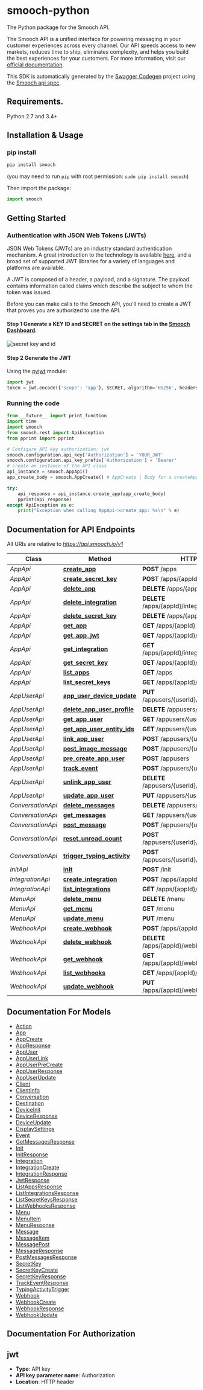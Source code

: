 # smooch-python

The Python package for the Smooch API.

The Smooch API is a unified interface for powering messaging in your customer experiences across every channel. Our API speeds access to new markets, reduces time to ship, eliminates complexity, and helps you build the best experiences for your customers. For more information, visit our [official documentation](https://docs.smooch.io).

This SDK is automatically generated by the [Swagger Codegen](https://github.com/swagger-api/swagger-codegen) project using the [Smooch api spec](https://github.com/smooch/api-spec).

## Requirements.

Python 2.7 and 3.4+

## Installation & Usage
### pip install

```sh
pip install smooch
```
(you may need to run `pip` with root permission: `sudo pip install smooch`)

Then import the package:
```python
import smooch
```

## Getting Started

### Authentication with JSON Web Tokens (JWTs)

JSON Web Tokens (JWTs) are an industry standard authentication mechanism. A great introduction to the technology is available [here](https://jwt.io/introduction/), and a broad set of supported JWT libraries for a variety of languages and platforms are available.

A JWT is composed of a header, a payload, and a signature. The payload contains information called claims which describe the subject to whom the token was issued.

Before you can make calls to the Smooch API, you'll need to create a JWT that proves you are authorized to use the API.

#### **Step 1** Generate a KEY ID and SECRET on the settings tab in the [Smooch Dashboard](https://app.smooch.io/).

![secret key and id](https://docs.smooch.io/images/secret_keys.png)

 #### **Step 2** Generate the JWT

Using the [pyjwt](https://github.com/jpadilla/pyjwt/) module:

```python
import jwt
token = jwt.encode({'scope': 'app'}, SECRET, algorithm='HS256', headers={'kid': KEY_ID})
```

### Running the code

```python
from __future__ import print_function
import time
import smooch
from smooch.rest import ApiException
from pprint import pprint

# Configure API key authorization: jwt
smooch.configuration.api_key['Authorization'] = 'YOUR_JWT'
smooch.configuration.api_key_prefix['Authorization'] = 'Bearer'
# create an instance of the API class
api_instance = smooch.AppApi()
app_create_body = smooch.AppCreate() # AppCreate | Body for a createApp request.

try:
    api_response = api_instance.create_app(app_create_body)
    pprint(api_response)
except ApiException as e:
    print("Exception when calling AppApi->create_app: %s\n" % e)

```

## Documentation for API Endpoints

All URIs are relative to *https://api.smooch.io/v1*

Class | Method | HTTP request | Description
------------ | ------------- | ------------- | -------------
*AppApi* | [**create_app**](docs/AppApi.md#create_app) | **POST** /apps | 
*AppApi* | [**create_secret_key**](docs/AppApi.md#create_secret_key) | **POST** /apps/{appId}/keys | 
*AppApi* | [**delete_app**](docs/AppApi.md#delete_app) | **DELETE** /apps/{appId} | 
*AppApi* | [**delete_integration**](docs/AppApi.md#delete_integration) | **DELETE** /apps/{appId}/integrations/{integrationId} | 
*AppApi* | [**delete_secret_key**](docs/AppApi.md#delete_secret_key) | **DELETE** /apps/{appId}/keys/{keyId} | 
*AppApi* | [**get_app**](docs/AppApi.md#get_app) | **GET** /apps/{appId} | 
*AppApi* | [**get_app_jwt**](docs/AppApi.md#get_app_jwt) | **GET** /apps/{appId}/keys/{keyId}/jwt | 
*AppApi* | [**get_integration**](docs/AppApi.md#get_integration) | **GET** /apps/{appId}/integrations/{integrationId} | 
*AppApi* | [**get_secret_key**](docs/AppApi.md#get_secret_key) | **GET** /apps/{appId}/keys/{keyId} | 
*AppApi* | [**list_apps**](docs/AppApi.md#list_apps) | **GET** /apps | 
*AppApi* | [**list_secret_keys**](docs/AppApi.md#list_secret_keys) | **GET** /apps/{appId}/keys | 
*AppUserApi* | [**app_user_device_update**](docs/AppUserApi.md#app_user_device_update) | **PUT** /appusers/{userId}/devices/{deviceId} | 
*AppUserApi* | [**delete_app_user_profile**](docs/AppUserApi.md#delete_app_user_profile) | **DELETE** /appusers/{userId}/profile | 
*AppUserApi* | [**get_app_user**](docs/AppUserApi.md#get_app_user) | **GET** /appusers/{userId} | 
*AppUserApi* | [**get_app_user_entity_ids**](docs/AppUserApi.md#get_app_user_entity_ids) | **GET** /appusers/{userId}/channels | 
*AppUserApi* | [**link_app_user**](docs/AppUserApi.md#link_app_user) | **POST** /appusers/{userId}/channels | 
*AppUserApi* | [**post_image_message**](docs/AppUserApi.md#post_image_message) | **POST** /appusers/{userId}/images | 
*AppUserApi* | [**pre_create_app_user**](docs/AppUserApi.md#pre_create_app_user) | **POST** /appusers | 
*AppUserApi* | [**track_event**](docs/AppUserApi.md#track_event) | **POST** /appusers/{userId}/events | 
*AppUserApi* | [**unlink_app_user**](docs/AppUserApi.md#unlink_app_user) | **DELETE** /appusers/{userId}/channels/{channel} | 
*AppUserApi* | [**update_app_user**](docs/AppUserApi.md#update_app_user) | **PUT** /appusers/{userId} | 
*ConversationApi* | [**delete_messages**](docs/ConversationApi.md#delete_messages) | **DELETE** /appusers/{userId}/messages | 
*ConversationApi* | [**get_messages**](docs/ConversationApi.md#get_messages) | **GET** /appusers/{userId}/messages | 
*ConversationApi* | [**post_message**](docs/ConversationApi.md#post_message) | **POST** /appusers/{userId}/messages | 
*ConversationApi* | [**reset_unread_count**](docs/ConversationApi.md#reset_unread_count) | **POST** /appusers/{userId}/conversation/read | 
*ConversationApi* | [**trigger_typing_activity**](docs/ConversationApi.md#trigger_typing_activity) | **POST** /appusers/{userId}/conversation/activity | 
*InitApi* | [**init**](docs/InitApi.md#init) | **POST** /init | 
*IntegrationApi* | [**create_integration**](docs/IntegrationApi.md#create_integration) | **POST** /apps/{appId}/integrations | 
*IntegrationApi* | [**list_integrations**](docs/IntegrationApi.md#list_integrations) | **GET** /apps/{appId}/integrations | 
*MenuApi* | [**delete_menu**](docs/MenuApi.md#delete_menu) | **DELETE** /menu | 
*MenuApi* | [**get_menu**](docs/MenuApi.md#get_menu) | **GET** /menu | 
*MenuApi* | [**update_menu**](docs/MenuApi.md#update_menu) | **PUT** /menu | 
*WebhookApi* | [**create_webhook**](docs/WebhookApi.md#create_webhook) | **POST** /apps/{appId}/webhooks | 
*WebhookApi* | [**delete_webhook**](docs/WebhookApi.md#delete_webhook) | **DELETE** /apps/{appId}/webhooks/{webhookId} | 
*WebhookApi* | [**get_webhook**](docs/WebhookApi.md#get_webhook) | **GET** /apps/{appId}/webhooks/{webhookId} | 
*WebhookApi* | [**list_webhooks**](docs/WebhookApi.md#list_webhooks) | **GET** /apps/{appId}/webhooks | 
*WebhookApi* | [**update_webhook**](docs/WebhookApi.md#update_webhook) | **PUT** /apps/{appId}/webhooks/{webhookId} | 


## Documentation For Models

 - [Action](docs/Action.md)
 - [App](docs/App.md)
 - [AppCreate](docs/AppCreate.md)
 - [AppResponse](docs/AppResponse.md)
 - [AppUser](docs/AppUser.md)
 - [AppUserLink](docs/AppUserLink.md)
 - [AppUserPreCreate](docs/AppUserPreCreate.md)
 - [AppUserResponse](docs/AppUserResponse.md)
 - [AppUserUpdate](docs/AppUserUpdate.md)
 - [Client](docs/Client.md)
 - [ClientInfo](docs/ClientInfo.md)
 - [Conversation](docs/Conversation.md)
 - [Destination](docs/Destination.md)
 - [DeviceInit](docs/DeviceInit.md)
 - [DeviceResponse](docs/DeviceResponse.md)
 - [DeviceUpdate](docs/DeviceUpdate.md)
 - [DisplaySettings](docs/DisplaySettings.md)
 - [Event](docs/Event.md)
 - [GetMessagesResponse](docs/GetMessagesResponse.md)
 - [Init](docs/Init.md)
 - [InitResponse](docs/InitResponse.md)
 - [Integration](docs/Integration.md)
 - [IntegrationCreate](docs/IntegrationCreate.md)
 - [IntegrationResponse](docs/IntegrationResponse.md)
 - [JwtResponse](docs/JwtResponse.md)
 - [ListAppsResponse](docs/ListAppsResponse.md)
 - [ListIntegrationsResponse](docs/ListIntegrationsResponse.md)
 - [ListSecretKeysResponse](docs/ListSecretKeysResponse.md)
 - [ListWebhooksResponse](docs/ListWebhooksResponse.md)
 - [Menu](docs/Menu.md)
 - [MenuItem](docs/MenuItem.md)
 - [MenuResponse](docs/MenuResponse.md)
 - [Message](docs/Message.md)
 - [MessageItem](docs/MessageItem.md)
 - [MessagePost](docs/MessagePost.md)
 - [MessageResponse](docs/MessageResponse.md)
 - [PostMessagesResponse](docs/PostMessagesResponse.md)
 - [SecretKey](docs/SecretKey.md)
 - [SecretKeyCreate](docs/SecretKeyCreate.md)
 - [SecretKeyResponse](docs/SecretKeyResponse.md)
 - [TrackEventResponse](docs/TrackEventResponse.md)
 - [TypingActivityTrigger](docs/TypingActivityTrigger.md)
 - [Webhook](docs/Webhook.md)
 - [WebhookCreate](docs/WebhookCreate.md)
 - [WebhookResponse](docs/WebhookResponse.md)
 - [WebhookUpdate](docs/WebhookUpdate.md)


## Documentation For Authorization


## jwt

- **Type**: API key
- **API key parameter name**: Authorization
- **Location**: HTTP header

